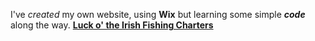 I've *created* my own website, using **Wix** but learning some simple **_code_** along the way. **[Luck o' the Irish Fishing Charters](https://www.luckycharters.com)**
